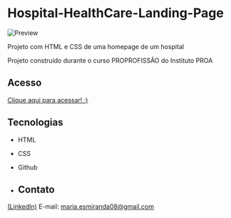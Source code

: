 # Hospital-HealthCare-Landing-Page

![Preview](https://github.com/MaduSales/Hospital-HealthCare-Homepage/assets/166547195/87cad7ff-c3ff-4124-b9de-8d5374121bb1)

Projeto com HTML e CSS de uma homepage de um hospital

Projeto construído durante o curso PROPROFISSÃO do Instituto PROA


## Acesso

[Clique aqui para acessar! :)](https://madusales.github.io/Hospital-HealthCare-Homepage/)

## Tecnologias
- HTML
- CSS
- Github

- ## Contato
[(LinkedIn)](www.linkedin.com/in/maria-eduarda-de-sales-78a04221b)
E-mail: maria.esmiranda08@gmail.com



